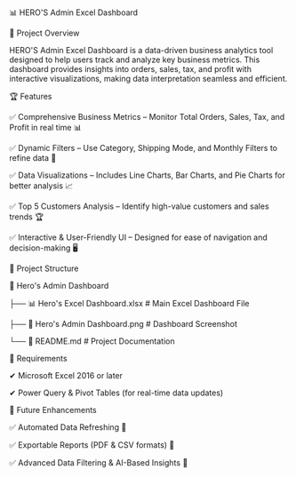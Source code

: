 📊 HERO'S Admin Excel Dashboard



🚀 Project Overview

HERO'S Admin Excel Dashboard is a data-driven business analytics tool designed to help users track and analyze key business metrics. This dashboard provides insights into orders, sales, tax, and profit with interactive visualizations, making data interpretation seamless and efficient.




🏆 Features

✅ Comprehensive Business Metrics – Monitor Total Orders, Sales, Tax, and Profit in real time 📊

✅ Dynamic Filters – Use Category, Shipping Mode, and Monthly Filters to refine data 🎯

✅ Data Visualizations – Includes Line Charts, Bar Charts, and Pie Charts for better analysis 📈

✅ Top 5 Customers Analysis – Identify high-value customers and sales trends 🏆

✅ Interactive & User-Friendly UI – Designed for ease of navigation and decision-making 🖥️




📂 Project Structure

📁 Hero's Admin Dashboard

├── 📊 Hero's Excel Dashboard.xlsx    # Main Excel Dashboard File

├── 📄 Hero's Admin Dashboard.png    # Dashboard Screenshot

└── 📄 README.md                     # Project Documentation




📝 Requirements

✔ Microsoft Excel 2016 or later

✔ Power Query & Pivot Tables (for real-time data updates)




🎯 Future Enhancements

✅ Automated Data Refreshing 🔄

✅ Exportable Reports (PDF & CSV formats) 📜

✅ Advanced Data Filtering & AI-Based Insights 🤖

